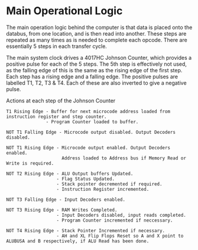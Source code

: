 # Main Operational Logic
The main operation logic behind the computer is that data is placed onto the databus, from one location, and is then read into another. These steps are repeated as many times as is needed to complete each opcode. There are essentially 5 steps in each transfer cycle.

The main system clock drives a 4017HC Johnson Counter, which provides a positive pulse for each of the 5 steps. The 5th step is effectively not used, as the falling edge of this is the same as the rising edge of the first step. 
Each step has a rising edge and a falling edge. The positive pulses are labelled T1, T2, T3 & T4. Each of these are also inverted to give a negative pulse.

Actions at each step of the Johnson Counter
```
T1 Rising Edge - Buffer for next microcode address loaded from instruction register and step counter.
               - Program Counter loaded to buffer.

NOT T1 Falling Edge - Microcode output disabled. Output Decoders disabled.

NOT T1 Rising Edge - Microcode output enabled. Output Decoders enabled.
                     Address loaded to Address bus if Memory Read or Write is required.

NOT T2 Rising Edge - ALU Output buffers Updated.
                   - Flag Status Updated.
                   - Stack pointer decremented if required.
                   - Instruction Register incremented.

NOT T3 Falling Edge - Input Decoders enabled.

NOT T3 Rising Edge - RAM Writes Completed.
                   - Input Decoders disabled, input reads completed.
                   - Program Counter incremented if neccessary.

NOT T4 Rising Edge - Stack Pointer Incremented if necessary.
                   - AH and XL Flip Flops Reset so A and X point to ALUBUSA and B respectively, if ALU Read has been done.
